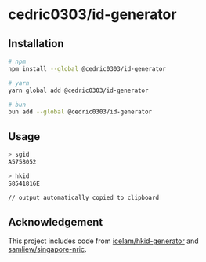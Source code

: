 # cedric0303/id-generator

## Installation

```bash
# npm
npm install --global @cedric0303/id-generator

# yarn
yarn global add @cedric0303/id-generator

# bun
bun add --global @cedric0303/id-generator
```

## Usage

```bash
> sgid
A5758052

> hkid
S8541816E

// output automatically copied to clipboard
```

## Acknowledgement

This project includes code from [icelam/hkid-generator](https://github.com/icelam/hkid-generator) and [samliew/singapore-nric](https://github.com/samliew/singapore-nric).
